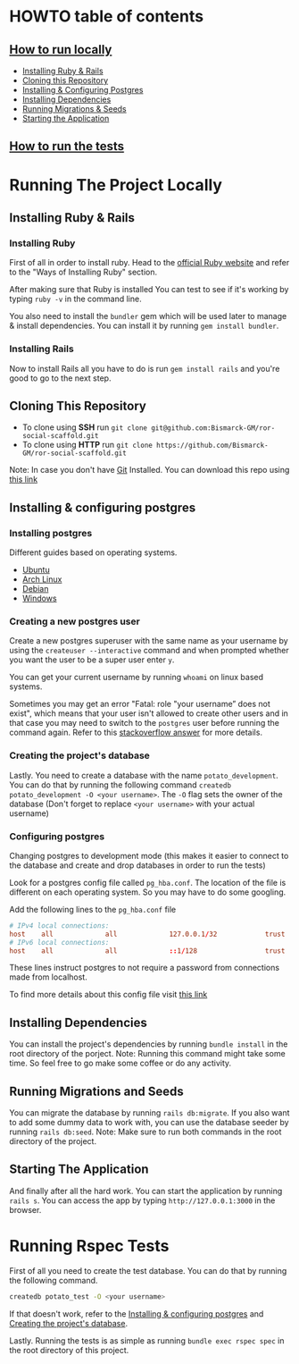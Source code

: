 # HOWTO table of contents
## [How to run locally](#Running-the-project-locally)
- [Installing Ruby & Rails](#Installing-Ruby--Rails)
- [Cloning this Repository](#Cloning-This-Repository)
- [Installing & Configuring Postgres](#Installing--Configuring-Postgres)
- [Installing Dependencies](#Installing-Dependencies)
- [Running Migrations & Seeds](#Running-Migrations-and-Seeds)
- [Starting the Application](#Starting-The-Application)


## [How to run the tests](#Running-Rspec-Tests)


# Running The Project Locally

## Installing Ruby & Rails

### Installing Ruby
First of all in order to install ruby. Head to the [official Ruby website](https://www.ruby-lang.org/en/downloads/) and refer to the "Ways of Installing Ruby" section.

After making sure that Ruby is installed You can test to see if it's working by typing `ruby -v` in the command line.

You also need to install the `bundler` gem which will be used later to manage & install dependencies. You can install it by running `gem install bundler`.

### Installing Rails
Now to install Rails all you have to do is run `gem install rails` and you're good to go to the next step.

## Cloning This Repository

- To clone using **SSH** run `git clone git@github.com:Bismarck-GM/ror-social-scaffold.git`
- To clone using **HTTP** run `git clone https://github.com/Bismarck-GM/ror-social-scaffold.git`

Note: In case you don't have [Git](https://git-scm.com/downloads) Installed. You can download this repo using [this link](https://github.com/Bismarck-GM/ror-social-scaffold/archive/development.zip)


## Installing & configuring postgres

### Installing postgres
Different guides based on operating systems.
- [Ubuntu](https://www.postgresql.org/download/linux/ubuntu/)
- [Arch Linux](https://wiki.archlinux.org/index.php/PostgreSQL)
- [Debian](https://wiki.debian.org/PostgreSql)
- [Windows](https://www.guru99.com/download-install-postgresql.html)

### Creating a new postgres user

Create a new postgres superuser with the same name as your username by using the `createuser --interactive` command and when prompted whether you want the user to be a super user enter `y`.

You can get your current username by running `whoami` on linux based systems.

Sometimes you may get an error "Fatal: role "your username” does not exist", which means that your user isn't allowed to create other users and in that case you may need to switch to the `postgres` user before running the command again. Refer to this [stackoverflow answer](https://stackoverflow.com/a/11919677) for more details.

### Creating the project's database

Lastly. You need to create a database with the name `potato_development`. You can do that by running the following command `createdb potato_development -O <your username>`. The `-O` flag sets the owner of the database (Don't forget to replace `<your username>` with your actual username)

### Configuring postgres

Changing postgres to development mode (this makes it easier to connect to the database and create and drop databases in order to run the tests)

Look for a postgres config file called `pg_hba.conf`. The location of the file is different on each operating system. So you may have to do some googling.

Add the following lines to the `pg_hba.conf` file

```conf
# IPv4 local connections:
host    all             all             127.0.0.1/32            trust
# IPv6 local connections:
host    all             all             ::1/128                 trust
```
These lines instruct postgres to not require a password from connections made from localhost.

To find more details about this config file visit [this link](https://www.postgresql.org/docs/10/auth-pg-hba-conf.html)


## Installing Dependencies

You can install the project's dependencies by running `bundle install` in the root directory of the porject.
Note: Running this command might take some time. So feel free to go make some coffee or do any activity.

## Running Migrations and Seeds

You can migrate the database by running `rails db:migrate`.
If you also want to add some dummy data to work with, you can use the database seeder by running `rails db:seed`.
Note: Make sure to run both commands in the root directory of the project.

## Starting The Application

And finally after all the hard work. You can start the application by running `rails s`.
You can access the app by typing `http://127.0.0.1:3000` in the browser.


# Running Rspec Tests

First of all you need to create the test database. You can do that by running the following command.
```bash
createdb potato_test -O <your username>
```
If that doesn't work, refer to the [Installing & configuring postgres](#Installing--configuring-postgres) and [Creating the project's database](#Creating-the-projects-database).

Lastly. Running the tests is as simple as running `bundle exec rspec spec` in the root directory of this project.
